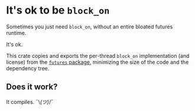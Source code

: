 # It's ok to be `block_on`

Sometimes you just need `block_on`, without an entire bloated futures runtime.

It's ok.

This crate copies and exports the per-thread `block_on` implementation (and
license) from the [`futures` package](https://github.com/rust-lang/futures-rs),
minimizing the size of the code and the dependency tree.

## Does it work?

It compiles. ¯\\_(ツ)_/¯
